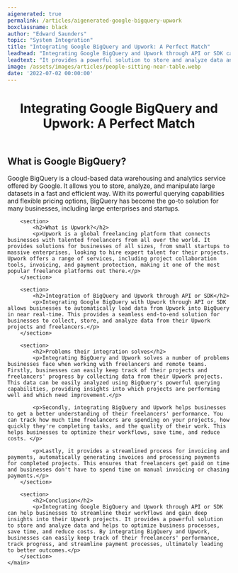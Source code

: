 ```yaml
---
aigenerated: true
permalink: /articles/aigenerated-google-bigquery-upwork
boxclassname: black
author: "Edward Saunders"
topic: "System Integration"
title: "Integrating Google BigQuery and Upwork: A Perfect Match"
leadhead: "Integrating Google BigQuery and Upwork through API or SDK can help businesses to streamline their workflows and gain deep insights into their Upwork projects"
leadtext: "It provides a powerful solution to store and analyze data and helps to optimize business processes, save time, and reduce costs. By integrating BigQuery and Upwork, businesses can easily keep track of their freelancers' performance, track progress, and streamline payment processes, ultimately leading to better outcomes."
image: /assets/images/articles/people-sitting-near-table.webp
date: '2022-07-02 00:00:00'
---
```

<div class="arttext">	<header>
		<h1>Integrating Google BigQuery and Upwork: A Perfect Match</h1>
	</header>
	<main>
		<section>
			<h2>What is Google BigQuery?</h2>
			<p>Google BigQuery is a cloud-based data warehousing and analytics service offered by Google. It allows you to store, analyze, and manipulate large datasets in a fast and efficient way. With its powerful querying capabilities and flexible pricing options, BigQuery has become the go-to solution for many businesses, including large enterprises and startups.</p>
		</section>

		<section>
			<h2>What is Upwork?</h2>
			<p>Upwork is a global freelancing platform that connects businesses with talented freelancers from all over the world. It provides solutions for businesses of all sizes, from small startups to massive enterprises, looking to hire expert talent for their projects. Upwork offers a range of services, including project collaboration tools, invoicing, and payment protection, making it one of the most popular freelance platforms out there.</p>
		</section>

		<section>
			<h2>Integration of BigQuery and Upwork through API or SDK</h2>
			<p>Integrating Google BigQuery with Upwork through API or SDK allows businesses to automatically load data from Upwork into BigQuery in near real-time. This provides a seamless end-to-end solution for businesses to collect, store, and analyze data from their Upwork projects and freelancers.</p>
		</section>

		<section>
			<h2>Problems their integration solves</h2>
			<p>Integrating BigQuery and Upwork solves a number of problems businesses face when working with freelancers and remote teams. Firstly, businesses can easily keep track of their projects and freelancers' progress by collecting data from their Upwork projects. This data can be easily analyzed using BigQuery's powerful querying capabilities, providing insights into which projects are performing well and which need improvement.</p>

			<p>Secondly, integrating BigQuery and Upwork helps businesses to get a better understanding of their freelancers' performance. You can track how much time freelancers are spending on your projects, how quickly they're completing tasks, and the quality of their work. This helps businesses to optimize their workflows, save time, and reduce costs. </p>

            <p>Lastly, it provides a streamlined process for invoicing and payments, automatically generating invoices and processing payments for completed projects. This ensures that freelancers get paid on time and businesses don't have to spend time on manual invoicing or chasing payments.</p>
		</section>

		<section>
			<h2>Conclusion</h2>
			<p>Integrating Google BigQuery and Upwork through API or SDK can help businesses to streamline their workflows and gain deep insights into their Upwork projects. It provides a powerful solution to store and analyze data and helps to optimize business processes, save time, and reduce costs. By integrating BigQuery and Upwork, businesses can easily keep track of their freelancers' performance, track progress, and streamline payment processes, ultimately leading to better outcomes.</p>
		</section>
	</main>
</div>